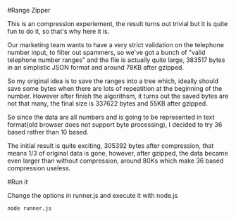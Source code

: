 #Range Zipper

This is an compression experiement, the result turns out trivial but it is quite fun to do it, so that's why here it is. 

Our marketing team wants to have a very strict validation on the telephone number input, to filter out spammers, so we've got a bunch of "valid telephone number ranges" and the file is actually quite large, 383517 bytes in an simplistic JSON format and around 78KB after gzipped.

So my original idea is to save the ranges into a tree which, ideally should save some bytes when there are lots of repeatition at the beginning of the number. However after finish the algorithsm, it turns out the saved bytes are not that many, the final size is 337622 bytes and 55KB after gzipped.

So since the data are all numbers and is going to be represented in text format(old browser does not support byte processing), I decided to try 36 based rather than 10 based. 

The initial result is quite exciting, 305392 bytes after compression, that means 1/3 of original data is gone, however, after gzipped, the data became even larger than without compression, around 80Ks which make 36 based compression useless.

#Run it

Change the options in runner.js and execute it with node.js

    node runner.js